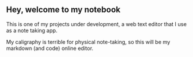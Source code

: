 ## Hey, welcome to my notebook

This is one of my projects under development, a web text editor that I use as a 
note taking app.

My caligraphy is terrible for physical note-taking, so this will be my markdown 
(and code) online editor.

